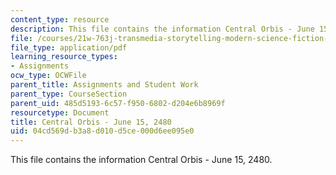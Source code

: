 ```yaml
---
content_type: resource
description: This file contains the information Central Orbis - June 15, 2480.
file: /courses/21w-763j-transmedia-storytelling-modern-science-fiction-spring-2014/04cd569db3a8d010d5ce000d6ee095e0_MIT21W_763JS14_6-15-2480.pdf
file_type: application/pdf
learning_resource_types:
- Assignments
ocw_type: OCWFile
parent_title: Assignments and Student Work
parent_type: CourseSection
parent_uid: 485d5193-6c57-f950-6802-d204e6b8969f
resourcetype: Document
title: Central Orbis - June 15, 2480
uid: 04cd569d-b3a8-d010-d5ce-000d6ee095e0
---
```

This file contains the information Central Orbis - June 15, 2480.

